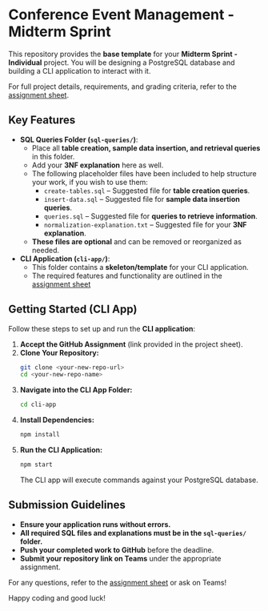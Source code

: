 # Conference Event Management - Midterm Sprint
This repository provides the **base template** for your **Midterm Sprint - Individual** project. You will be designing a PostgreSQL database and building a CLI application to interact with it.

For full project details, requirements, and grading criteria, refer to the [assignment sheet](https://menglishca.github.io/keyin-course-notes/databases/sprints/midterm/).


## Key Features
- **SQL Queries Folder (`sql-queries/`)**:
  - Place all **table creation, sample data insertion, and retrieval queries** in this folder.
  - Add your **3NF explanation** here as well.
  - The following placeholder files have been included to help structure your work, if you wish to use them:
    - `create-tables.sql` – Suggested file for **table creation queries**.
    - `insert-data.sql` – Suggested file for **sample data insertion queries**.
    - `queries.sql` – Suggested file for **queries to retrieve information**.
    - `normalization-explanation.txt` – Suggested file for your **3NF explanation**.
  - **These files are optional** and can be removed or reorganized as needed.
- **CLI Application (`cli-app/`)**:
  - This folder contains a **skeleton/template** for your CLI application.
  - The required features and functionality are outlined in the [assignment sheet](https://menglishca.github.io/keyin-course-notes/fullstack/sprints/midterm-database/)

## Getting Started (CLI App)
Follow these steps to set up and run the **CLI application**:

1. **Accept the GitHub Assignment** (link provided in the project sheet).
2. **Clone Your Repository:**
   ```bash
   git clone <your-new-repo-url>
   cd <your-new-repo-name>
   ```
3. **Navigate into the CLI App Folder:**
   ```bash
   cd cli-app
   ```
4. **Install Dependencies:**
   ```bash
   npm install
   ```
5. **Run the CLI Application:**
   ```bash
   npm start
   ```
   The CLI app will execute commands against your PostgreSQL database.

## Submission Guidelines
- **Ensure your application runs without errors.**
- **All required SQL files and explanations must be in the `sql-queries/` folder.**
- **Push your completed work to GitHub** before the deadline.
- **Submit your repository link on Teams** under the appropriate assignment.

For any questions, refer to the [assignment sheet](https://menglishca.github.io/keyin-course-notes/fullstack/sprints/midterm-database/) or ask on Teams!

Happy coding and good luck!